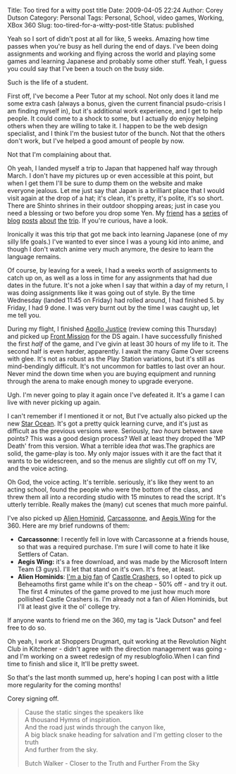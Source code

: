 Title: Too tired for a witty post title
Date: 2009-04-05 22:24
Author: Corey Dutson
Category: Personal
Tags: Personal, School, video games, Working, XBox 360
Slug: too-tired-for-a-witty-post-title
Status: published

Yeah so I sort of didn't post at all for like, 5 weeks. Amazing how time
passes when you're busy as hell during the end of days. I've been doing
assignments and working and flying across the world and playing some
games and learning Japanese and probably some other stuff. Yeah, I guess
you could say that I've been a touch on the busy side.

Such is the life of a student.


<!-- PELICAN_END_SUMMARY -->
First off, I've become a Peer Tutor at my school. Not only
does it land me some extra cash (always a bonus, given the current
financial psudo-crisis I am finding myself in), but it's additional work
experience, and I get to help people. It could come to a shock to some,
but I actually do enjoy helping others when they are willing to take it.
I happen to be the web design specialist, and I think I'm the busiest
tutor of the bunch. Not that the others don't work, but I've helped a
good amount of people by now.

Not that I'm complaining about that.

Oh yeah, I landed myself a trip to Japan that happened half way through
March. I don't have my pictures up or even accessible at this point, but
when I get them I'll be sure to dump them on the website and make
everyone jealous. Let me just say that Japan is a brilliant place that I
would visit again at the drop of a hat; it's clean, it's pretty, it's
polite, it's so short. There are Shinto shrines in their outdoor
shopping areas; just in case you need a blessing or two before you drop
some Yen. My [friend](http://www.danielkukwa.com) has a
[series](http://www.danielkukwa.com/2009/03/24-my_big_fat.shtml "Daniel Kukwa - My Big Fat Japanese Adventure - Part 1: Urban Tokyo")
of
[blog](http://www.danielkukwa.com/2009/03/26-my_big_fat.shtml "Daniel Kukwa - My Big Fat Japanese Adventure - Part 2: Tokyo Shrines")
[posts](http://www.danielkukwa.com/2009/03/28-my_big_fat.shtml "Daniel Kukwa - My Big Fat Japanese Adventure - Part 3: Hakone")
[about](http://www.danielkukwa.com/2009/03/30-my_big_fat.shtml "Daniel Kukwa - My Big Fat Japanese Adventure - Part 5: Nara")
[the](http://www.danielkukwa.com/2009/04/01-my_big_fat.shtml "Daniel Kukwa - My Big Fat Japanese Adventure - Part 5: Kyoto")
[trip](http://www.danielkukwa.com/2009/04/02-my_big_fat.shtml "Daniel Kukwa - My Big Fat Japanese Adventure - Part 6: Osaka").
If you're curious, have a look.

Ironically it was this trip that got me back into learning Japanese (one
of my silly life goals.) I've wanted to ever since I was a young kid
into anime, and though I don't watch anime very much anymore, the desire
to learn the language remains.

Of course, by leaving for a week, I had a weeks worth of assignments to
catch up on, as well as a loss in time for any assignments that had due
dates in the future. It's not a joke when I say that within a day of my
return, I was doing assignments like it was going out of style. By the
time Wednesday (landed 11:45 on Friday) had rolled around, I had
finished 5. by Friday, I had 9 done. I was very burnt out by the time I
was caught up, let me tell you.

During my flight, I finished [Apollo
Justice](http://www.ace-attorney.com/ "Ace Attorney") (review coming
this Thursday) and picked up [Front
Mission](http://na.square-enix.com/frontmission/ "Square Enix: Front Mission")
for the DS again. I have successfully finished the first *half* of the
game, and I've givin at least 30 hours of my life to it. The second half
is even harder, apparently. I await the many Game Over screens with
glee. It's not as robust as the Play Station variations, but it's still
as mind-bendingly difficult. It's not uncommon for battles to last over
an hour. Never mind the down time when you are buying equipment and
running through the arena to make enough money to upgrade everyone.

Ugh. I'm never going to play it again once I've defeated it. It's a game
I can live with never picking up again.



I can't remember if I mentioned it or not, But I've actually also picked
up the new [Star
Ocean](http://na.square-enix.com/starocean/ "Square Enix: Star Ocean - The Last Hope").
It's got a pretty quick learning curve, and it's just as difficult as
the previous versions were. Seriously, *two hours* between save points?
This was a good design process? Well at least they droped the 'MP Death'
from this version. What a terrible idea *that* was.The graphics are
solid, the game-play is too. My only major issues with it are the fact
that it wants to be widescreen, and so the menus are slightly cut off on
my TV, and the voice acting.

Oh God, the voice acting. It's terrible. seriously, it's like they went
to an acting school, found the people who were the bottom of the class,
and threw them all into a recording studio with 15 minutes to read the
script. It's utterly terrible. Really makes the (many) cut scenes that
much more painful.

I've also picked up [Alien
Hominid](http://www.alienhominid.com/ "Alien Hominid"),
[Carcassonne](http://marketplace.xbox.com/en-US/games/media/66acd000-77fe-1000-9115-d80258410840/ "Xbox.com: Carcassonne"),
and [Aegis
Wing](http://marketplace.xbox.com/en-US/games/media/66acd000-77fe-1000-9115-d8025841083c/ "Xbox.com: Aegis Wing")
for the 360. Here are my brief rundowns of them:

-   **Carcassonne**: I recently fell in love with Carcassonne at a
    friends house, so that was a required purchase. I'm sure I will come
    to hate it like Settlers of Catan.
-   **Aegis Wing:** it's a free download, and was made by the Microsoft
    Intern Team (3 guys). I'll let that stand on it's own. It's free,
    at least.
-   **Alien Hominids**: [I'm a big
    fan]({filename}castle-crashers.md "WallOfScribbles.com: Castle Crashers")
    of [Castle
    Crashers](http://www.castlecrashers.com/ "Castle Crashers"), so I
    opted to pick up Beheamoths first game while it's on the cheap - 50%
    off - and try it out. The first 4 minutes of the game proved to me
    just how much more pollished Castle Crashers is. I'm already not a
    fan of Alien Hominids, but I'll at least give it the ol'
    college try.

If anyone wants to friend me on the 360, my tag is "Jack Dutson" and
feel free to do so.

Oh yeah, I work at Shoppers Drugmart, quit working at the Revolution
Night Club in Kitchener - didn't agree with the direction management was
going - and I'm working on a sweet redesign of my resublogfolio.When I
can find time to finish and slice it, It'll be pretty sweet.

So that's the last month summed up, here's hoping I can post with a
little more regularity for the coming months!

Corey signing off.

> Cause the static singes the speakers like  
>  A thousand Hymns of inspiration.  
>  And the road just winds through the canyon like,  
>  A big black snake heading for salvation and I'm getting closer to the
> truth  
>  And further from the sky.
>
> Butch Walker - Closer to the Truth and Further From the Sky
